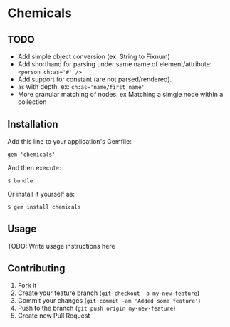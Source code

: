# Chemicals

## TODO

* Add simple object conversion (ex. String to Fixnum)
* Add shorthand for parsing under same name of element/attribute:
  `<person ch:as='#' />`
* Add support for constant (are not parsed/rendered).
* `as` with depth. ex: `ch:as='name/first_name'`
* More granular matching of nodes. ex Matching a simgle node within a collection

## Installation

Add this line to your application's Gemfile:

    gem 'chemicals'

And then execute:

    $ bundle

Or install it yourself as:

    $ gem install chemicals

## Usage

TODO: Write usage instructions here

## Contributing

1. Fork it
2. Create your feature branch (`git checkout -b my-new-feature`)
3. Commit your changes (`git commit -am 'Added some feature'`)
4. Push to the branch (`git push origin my-new-feature`)
5. Create new Pull Request

